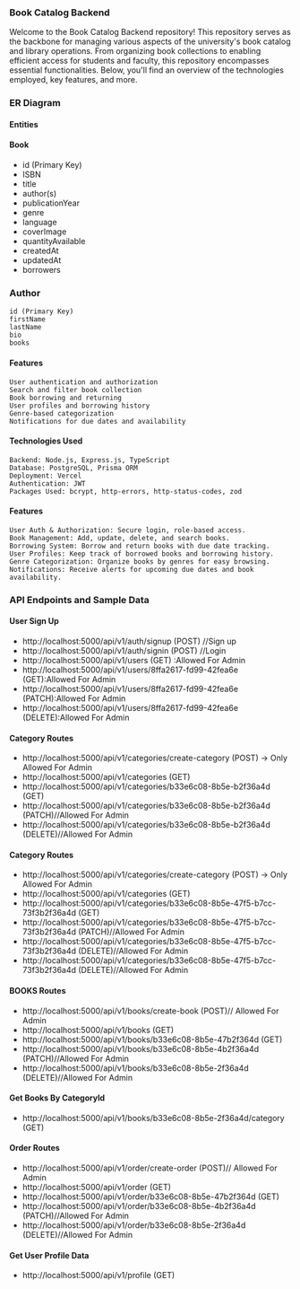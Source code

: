 ### Book Catalog Backend

Welcome to the Book Catalog Backend repository! This repository serves as the backbone for managing various aspects of the university's book catalog and library operations. From organizing book collections to enabling efficient access for students and faculty, this repository encompasses essential functionalities. Below, you'll find an overview of the technologies employed, key features, and more.

### ER Diagram

#### Entities

#### Book

 - id (Primary Key)
 - ISBN
 - title
 - author(s)
 - publicationYear
 - genre
 - language
 - coverImage
 - quantityAvailable
 - createdAt
 - updatedAt
 - borrowers

### Author

    id (Primary Key)
    firstName
    lastName
    bio
    books



#### Features

    User authentication and authorization
    Search and filter book collection
    Book borrowing and returning
    User profiles and borrowing history
    Genre-based categorization
    Notifications for due dates and availability

#### Technologies Used

    Backend: Node.js, Express.js, TypeScript
    Database: PostgreSQL, Prisma ORM
    Deployment: Vercel
    Authentication: JWT
    Packages Used: bcrypt, http-errors, http-status-codes, zod

#### Features

    User Auth & Authorization: Secure login, role-based access.
    Book Management: Add, update, delete, and search books.
    Borrowing System: Borrow and return books with due date tracking.
    User Profiles: Keep track of borrowed books and borrowing history.
    Genre Categorization: Organize books by genres for easy browsing.
    Notifications: Receive alerts for upcoming due dates and book availability.

### API Endpoints and Sample Data

#### User Sign Up

- http://localhost:5000/api/v1/auth/signup (POST) //Sign up
- http://localhost:5000/api/v1/auth/signin (POST) //Login
- http://localhost:5000/api/v1/users (GET) :Allowed For Admin
- http://localhost:5000/api/v1/users/8ffa2617-fd99-42fea6e (GET):Allowed For Admin
- http://localhost:5000/api/v1/users/8ffa2617-fd99-42fea6e (PATCH):Allowed For Admin
- http://localhost:5000/api/v1/users/8ffa2617-fd99-42fea6e (DELETE):Allowed For Admin

#### Category Routes

- http://localhost:5000/api/v1/categories/create-category (POST) → Only Allowed For Admin
- http://localhost:5000/api/v1/categories (GET)
- http://localhost:5000/api/v1/categories/b33e6c08-8b5e-b2f36a4d (GET)
- http://localhost:5000/api/v1/categories/b33e6c08-8b5e-b2f36a4d (PATCH)//Allowed For Admin
- http://localhost:5000/api/v1/categories/b33e6c08-8b5e-b2f36a4d (DELETE)//Allowed For Admin
#### Category Routes

- http://localhost:5000/api/v1/categories/create-category (POST) → Only Allowed For Admin
- http://localhost:5000/api/v1/categories (GET)
- http://localhost:5000/api/v1/categories/b33e6c08-8b5e-47f5-b7cc-73f3b2f36a4d (GET)
- http://localhost:5000/api/v1/categories/b33e6c08-8b5e-47f5-b7cc-73f3b2f36a4d (PATCH)//Allowed For Admin
- http://localhost:5000/api/v1/categories/b33e6c08-8b5e-47f5-b7cc-73f3b2f36a4d (DELETE)//Allowed For Admin
- http://localhost:5000/api/v1/categories/b33e6c08-8b5e-47f5-b7cc-73f3b2f36a4d (DELETE)//Allowed For Admin
#### BOOKS Routes

- http://localhost:5000/api/v1/books/create-book (POST)// Allowed For Admin
- http://localhost:5000/api/v1/books (GET)
- http://localhost:5000/api/v1/books/b33e6c08-8b5e-47b2f364d (GET)
- http://localhost:5000/api/v1/books/b33e6c08-8b5e-4b2f36a4d (PATCH)//Allowed For Admin
- http://localhost:5000/api/v1/books/b33e6c08-8b5e-2f36a4d (DELETE)//Allowed For Admin
#### Get Books By CategoryId
- http://localhost:5000/api/v1/books/b33e6c08-8b5e-2f36a4d/category (GET)



#### Order Routes

- http://localhost:5000/api/v1/order/create-order (POST)// Allowed For Admin
- http://localhost:5000/api/v1/order (GET)
- http://localhost:5000/api/v1/order/b33e6c08-8b5e-47b2f364d (GET)
- http://localhost:5000/api/v1/order/b33e6c08-8b5e-4b2f36a4d (PATCH)//Allowed For Admin
- http://localhost:5000/api/v1/order/b33e6c08-8b5e-2f36a4d (DELETE)//Allowed For Admin

#### Get User Profile Data
- http://localhost:5000/api/v1/profile (GET)



